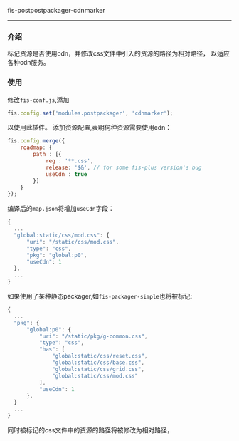 fis-postpostpackager-cdnmarker

----------


### 介绍

标记资源是否使用cdn，并修改css文件中引入的资源的路径为相对路径，
以适应各种cdn服务。

### 使用

修改```fis-conf.js```,添加

```js
fis.config.set('modules.postpackager', 'cdnmarker');
```

以使用此插件。
添加资源配置,表明何种资源需要使用cdn：

```js
fis.config.merge({
    roadmap: {
        path : [{
            reg : '**.css',
            release: '$&', // for some fis-plus version's bug
            useCdn : true
        }]
    }
});
```

编译后的```map.json```将增加```useCdn```字段：

```js
{
  ...
  "global:static/css/mod.css": {
      "uri": "/static/css/mod.css",
      "type": "css",
      "pkg": "global:p0",
      "useCdn": 1
  },
  ...
}
```

如果使用了某种静态packager,如```fis-packager-simple```也将被标记:

```js
{
  ...
  "pkg": {
      "global:p0": {
          "uri": "/static/pkg/g-common.css",
          "type": "css",
          "has": [
              "global:static/css/reset.css",
              "global:static/css/base.css",
              "global:static/css/grid.css",
              "global:static/css/mod.css"
          ],
          "useCdn": 1
      },
  }
  ...
}
```

同时被标记的css文件中的资源的路径将被修改为相对路径，
